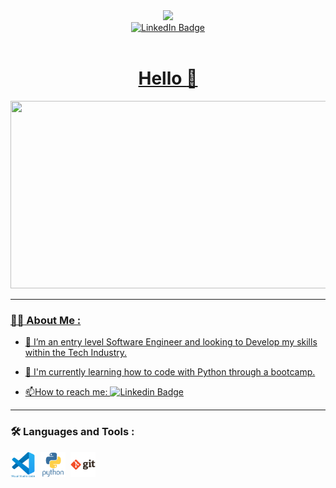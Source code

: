 

<div id="header" align="center">
  <img src="https://media.giphy.com/media/v1.Y2lkPTc5MGI3NjExeHJ5MnYzbDhyMW51ZGVkMWx4NmI3eHR6ZzVyaG1jbXF2bWRraGRhNSZlcD12MV9pbnRlcm5hbF9naWZfYnlfaWQmY3Q9cw/ZEUODEtQiUZWGg6IHR/giphy.gif" width="100"/>

<div id="badges">
  <a href="https://www.linkedin.com/in/stacy-parker-9b123982/">
    <img src="https://img.shields.io/badge/LinkedIn-blue?style=for-the-badge&logo=linkedin&logoColor=white" alt="LinkedIn Badge"/>
</div>

<img src="https://komarev.com/ghpvc/?username=s-parker66&style=flat-square&color=blue" alt=""/>

</div>

<div id="header" align="center">
  
  # Hello :wave:
</div>

<div align="center">
  <img src="https://media.giphy.com/media/znFOMXuHVkV36qzdbJ/giphy.gif" width="600" height="300"/>
</div>

---

### :man_technologist: About Me :

- :telescope: I’m an entry level Software Engineer and looking to Develop my skills within the Tech Industry.

- :seedling: I'm currently learning how to code with Python through a bootcamp.

- :mailbox:How to reach me: [![Linkedin Badge](https://img.shields.io/badge/-Stacy-blue?style=flat&logo=Linkedin&logoColor=white)](your-linkedin-url)

---

### :hammer_and_wrench: Languages and Tools :

<div>
  <img src="https://github.com/devicons/devicon/blob/master/icons/vscode/vscode-original-wordmark.svg" title="VsCode" alt="VsCode" width="40" height="40"/>&nbsp;
  <img src="https://github.com/devicons/devicon/blob/master/icons/python/python-original-wordmark.svg" title="Python" alt="Python" width="40" height="40"/>&nbsp;
  <img src="https://github.com/devicons/devicon/blob/master/icons/git/git-original-wordmark.svg" title="Git" **alt="Git" width="40" height="40"/>
</div>


<!--
**s-parker66/s-parker66** is a ✨ _special_ ✨ repository because its `README.md` (this file) appears on your GitHub profile.

Here are some ideas to get you started:

- 🔭 I’m currently working on ...
- 🌱 I’m currently learning ...
- 👯 I’m looking to collaborate on ...
- 🤔 I’m looking for help with ...
- 💬 Ask me about ...
- 📫 How to reach me: ...
- 😄 Pronouns: ...
- ⚡ Fun fact: ...
-->
